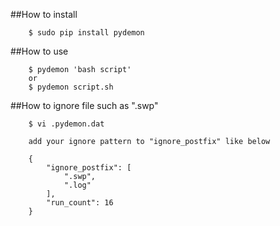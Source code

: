 
##How to install
 
		$ sudo pip install pydemon

##How to use

		$ pydemon 'bash script'
		or
		$ pydemon script.sh

##How to ignore file such as ".swp"

		$ vi .pydemon.dat
		
		add your ignore pattern to "ignore_postfix" like below
		
		{
			"ignore_postfix": [
				".swp", 
				".log"
			],
			"run_count": 16
		}

